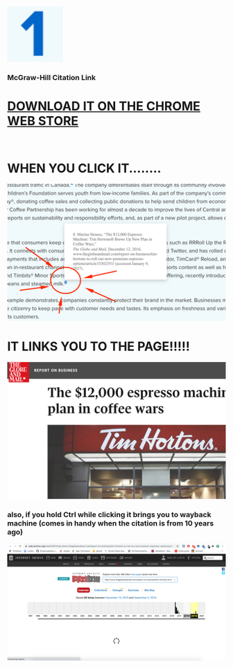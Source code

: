 [![McGraw-Hill Citation Link](screenshots/icon128.png)](https://chrome.google.com/webstore/detail/flhalnmbddjilmhcffnpcnnbjpbnigdp)

### McGraw-Hill Citation Link
<a href="https://chrome.google.com/webstore/detail/flhalnmbddjilmhcffnpcnnbjpbnigdp"><h1>DOWNLOAD IT ON THE CHROME WEB STORE</h1></a>

&nbsp;

# WHEN YOU CLICK IT........

![](screenshots/2020-09-11-19-54-29.png)

# IT LINKS YOU TO THE PAGE!!!!!

![](screenshots/2020-09-11-19-55-51.png)

### also, if you hold Ctrl while clicking it brings you to wayback machine (comes in handy when the citation is from 10 years ago)

![](screenshots/2020-09-11-20-13-36.png)
